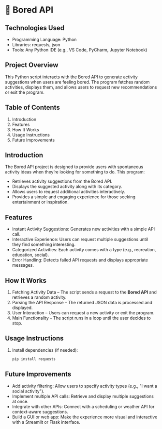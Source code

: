 # 🥱 Bored API

## Technologies Used
- Programming Language: Python  
- Libraries: requests, json  
- Tools: Any Python IDE (e.g., VS Code, PyCharm, Jupyter Notebook)

## Project Overview

This Python script interacts with the Bored API to generate activity suggestions when users are feeling bored. The program fetches random activities, displays them, and allows users to request new recommendations or exit the program. 

## Table of Contents

1. Introduction  
2. Features  
3. How It Works  
4. Usage Instructions  
5. Future Improvements  

## Introduction

The Bored API project is designed to provide users with spontaneous activity ideas when they’re looking for something to do. This program:
- Retrieves activity suggestions from the Bored API.
- Displays the suggested activity along with its category.
- Allows users to request additional activities interactively.
- Provides a simple and engaging experience for those seeking entertainment or inspiration.

## Features

- Instant Activity Suggestions: Generates new activities with a simple API call.
- Interactive Experience: Users can request multiple suggestions until they find something interesting.
- Categorized Activities: Each activity comes with a type (e.g., recreation, education, social).
- Error Handling: Detects failed API requests and displays appropriate messages.

## How It Works
1. Fetching Activity Data – The script sends a request to the **Bored API** and retrieves a random activity.
2. Parsing the API Response – The returned JSON data is processed and displayed.
3. User Interaction – Users can request a new activity or exit the program.
4. Main Functionality – The script runs in a loop until the user decides to stop.

## Usage Instructions
1. Install dependencies (if needed):
   ```bash
   pip install requests

## Future Improvements
- Add activity filtering: Allow users to specify activity types (e.g., "I want a social activity").
- Implement multiple API calls: Retrieve and display multiple suggestions at once.
- Integrate with other APIs: Connect with a scheduling or weather API for context-aware suggestions.
- Build a GUI or web app: Make the experience more visual and interactive with a Streamlit or Flask interface.
